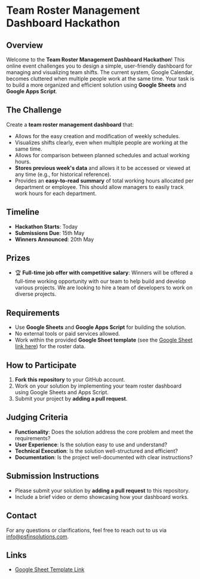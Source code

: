 # Team Roster Management Dashboard Hackathon

## Overview
Welcome to the **Team Roster Management Dashboard Hackathon**! This online event challenges you to design a simple, user-friendly dashboard for managing and visualizing team shifts. The current system, Google Calendar, becomes cluttered when multiple people work at the same time. Your task is to build a more organized and efficient solution using **Google Sheets** and **Google Apps Script**.

## The Challenge
Create a **team roster management dashboard** that:
- Allows for the easy creation and modification of weekly schedules.
- Visualizes shifts clearly, even when multiple people are working at the same time.
- Allows for comparison between planned schedules and actual working hours.
- **Stores previous week's data** and allows it to be accessed or viewed at any time (e.g., for historical reference).
- Provides an **easy-to-read summary** of total working hours allocated per department or employee. This should allow managers to easily track work hours for each department.

## Timeline
- **Hackathon Starts**: Today
- **Submissions Due**: 15th May
- **Winners Announced**: 20th May

## Prizes
- 🏆 **Full-time job offer with competitive salary**: Winners will be offered a full-time working opportunity with our team to help build and develop various projects. We are looking to hire a team of developers to work on diverse projects.

## Requirements
- Use **Google Sheets** and **Google Apps Script** for building the solution.
- No external tools or paid services allowed.
- Work within the provided **Google Sheet template** (see the [Google Sheet link here](https://docs.google.com/spreadsheets/d/1j983G2Lnz8Kqa0ysfPLVatuPnbolLbNxrBDHtfIsBmM/edit?gid=789206773#gid=789206773)) for the roster data.

## How to Participate
1. **Fork this repository** to your GitHub account.
2. Work on your solution by implementing your team roster dashboard using Google Sheets and Apps Script.
3. Submit your project by **adding a pull request**.

## Judging Criteria
- **Functionality**: Does the solution address the core problem and meet the requirements?
- **User Experience**: Is the solution easy to use and understand?
- **Technical Execution**: Is the solution well-structured and efficient?
- **Documentation**: Is the project well-documented with clear instructions?

## Submission Instructions
- Please submit your solution by **adding a pull request** to this repository.
- Include a brief video or demo showcasing how your dashboard works.

## Contact
For any questions or clarifications, feel free to reach out to us via [info@psfinsolutions.com](mailto:info@psfinsolutions.com).

## Links
- [Google Sheet Template Link](https://docs.google.com/spreadsheets/d/1j983G2Lnz8Kqa0ysfPLVatuPnbolLbNxrBDHtfIsBmM/edit?gid=789206773#gid=789206773)
